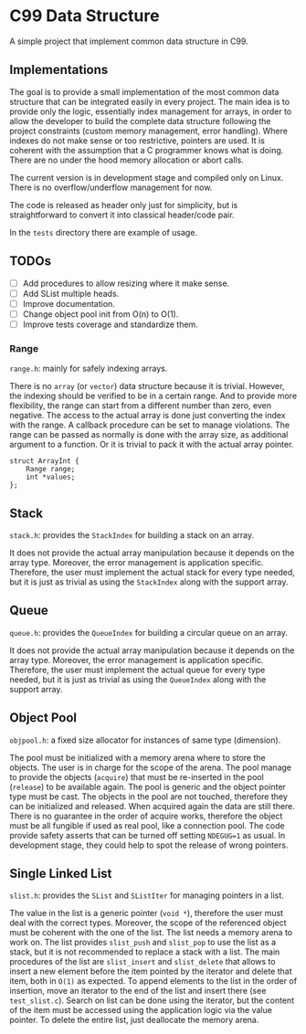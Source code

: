 # C99 Data Structure

A simple project that implement common data structure in C99.

## Implementations

The goal is to provide a small implementation of the most common data structure
that can be integrated easily in every project.
The main idea is to provide only the logic, essentially index management for
arrays, in order to allow the developer to build the complete data structure
following the project constraints (custom memory management, error handling).
Where indexes do not make sense or too restrictive, pointers are used.
It is coherent with the assumption that a C programmer knows what is doing.
There are no under the hood memory allocation or abort calls.

The current version is in development stage and compiled only on Linux.
There is no overflow/underflow management for now.

The code is released as header only just for simplicity, but is straightforward
to convert it into classical header/code pair.

In the `tests` directory there are example of usage.

## TODOs

- [ ] Add procedures to allow resizing where it make sense.
- [ ] Add SList multiple heads.
- [ ] Improve documentation.
- [ ] Change object pool init from O(n) to O(1).
- [ ] Improve tests coverage and standardize them.

### Range

`range.h`: mainly for safely indexing arrays.

There is no `array` (or `vector`) data structure because it is trivial.
However, the indexing should be verified to be in a certain range.
And to provide more flexibility, the range can start from a different number
than zero, even negative. 
The access to the actual array is done just converting the index with the
range. A callback procedure can be set to manage violations.
The range can be passed as normally is done with the array size, as additional
argument to a function. Or it is trivial to pack it with the actual array
pointer.

```
struct ArrayInt {
    Range range;
    int *values;
};
```

## Stack

`stack.h`: provides the `StackIndex` for building a stack on an array.

It does not provide the actual array manipulation because it depends on the
array type. Moreover, the error management is application specific.
Therefore, the user must implement the actual stack for every type needed, but
it is just as trivial as using the `StackIndex` along with the support array.

## Queue

`queue.h`: provides the `QueueIndex` for building a circular queue on an array.

It does not provide the actual array manipulation because it depends on the
array type. Moreover, the error management is application specific.
Therefore, the user must implement the actual queue for every type needed, but
it is just as trivial as using the `QueueIndex` along with the support array.

## Object Pool

`objpool.h`: a fixed size allocator for instances of same type (dimension).

The pool must be initialized with a memory arena where to store the objects.
The user is in charge for the scope of the arena.
The pool manage to provide the objects (`acquire`) that must be re-inserted in
the pool (`release`) to be available again.
The pool is generic and the object pointer type must be cast.
The objects in the pool are not touched, therefore they can be initialized and
released. When acquired again the data are still there. There is no guarantee
in the order of acquire works, therefore the object must be all fungible if
used as real pool, like a connection pool.
The code provide safety asserts that can be turned off setting `NDEGUG=1` as
usual. In development stage, they could help to spot the release of wrong
pointers.

## Single Linked List

`slist.h`: provides the `SList` and `SListIter` for managing pointers in a list.

The value in the list is a generic pointer (`void *`), therefore the user must
deal with the correct types. Moreover, the scope of the referenced object must
be coherent with the one of the list.
The list needs a memory arena to work on.
The list provides `slist_push` and `slist_pop` to use the list as a stack, but
it is not recommended to replace a stack with a list.
The main procedures of the list are `slist_insert` and `slist_delete` that
allows to insert a new element before the item pointed by the iterator and
delete that item, both in `O(1)` as expected.
To append elements to the list in the order of insertion, move an iterator to
the end of the list and insert there (see `test_slist.c`).
Search on list can be done using the iterator, but the content of the item must
be accessed using the application logic via the value pointer.
To delete the entire list, just deallocate the memory arena.
